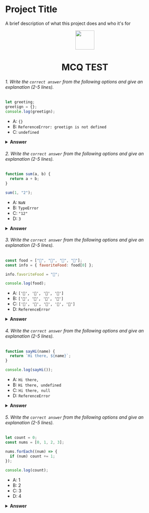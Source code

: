 
# Project Title

A brief description of what this project does and who it's for

<div align="center">
  <img height="60" src="https://edurev.gumlet.io/AllImages/original/ApplicationImages/CourseImages/944e5d47-8c55-4a89-91e5-22ab5f2798fc_CI.png">
  <h1>MCQ TEST</h1>
</div>

###### 1. Write the `correct answer` from the following options and give an explanation (2-5 lines).

```javascript
let greeting;
greetign = {};
console.log(greetign);
```

- A: `{}`
- B: `ReferenceError: greetign is not defined`
- C: `undefined`

<details><summary><b>Answer</b></summary>
<p>

##### Answer A:{} . 


<i>Write your explanation here</i>
 
In the code provided, a variable named "greeting" is declared.
   Then, there is  assigns an empty object to a variable named "greetign"  . Finally, when you log "greetign" to the console, it will output an empty object, as that is the value assigned to "greetign.
</p>
</details>

###### 2. Write the `correct answer` from the following options and give an explanation (2-5 lines).

```javascript
function sum(a, b) {
  return a + b;
}

sum(1, "2");
```

- A: `NaN`
- B: `TypeError`
- C: `"12"`
- D: `3`

<details><summary><b>Answer</b></summary>
<p>

#### Answer: C:`"12"`. 

<i>Write your explanation here</i>

 In JavaScript, when we use the + operator with one or both strings operands , it performs concatenation instead of addition. Function call sum(1, "2"); here  first argument 1 is  a number but the second argument "2" is a string. Therefore, JavaScript will concatenate the string "2" with the number 1, resulting in the string "12."
</p>
</details>

###### 3. Write the `correct answer` from the following options and give an explanation (2-5 lines).

```javascript
const food = ["🍕", "🍫", "🥑", "🍔"];
const info = { favoriteFood: food[0] };

info.favoriteFood = "🍝";

console.log(food);
```

- A: `['🍕', '🍫', '🥑', '🍔']`
- B: `['🍝', '🍫', '🥑', '🍔']`
- C: `['🍝', '🍕', '🍫', '🥑', '🍔']`
- D: `ReferenceError`

<details><summary><b>Answer</b></summary>
<p>

#### Answer: A: ['🍕', '🍫', '🥑', '🍔'] .

<i>Write your explanation here</i>
In this code, an array food is created with four elements. Then, an object info is created with a property favoriteFood that initially holds the first element of the food array, which is "🍕". Later, the value of info.favoriteFood is reassigned to "🍝", but this change does not affect the original food array.

 So,
 when we log the food array, it remains unchanged, and the output is ['🍕', '🍫', '🥑', '🍔'].
</p>
</details>

###### 4. Write the `correct answer` from the following options and give an explanation (2-5 lines).

```javascript
function sayHi(name) {
  return `Hi there, ${name}`;
}

console.log(sayHi());
```

- A: `Hi there,`
- B: `Hi there, undefined`
- C: `Hi there, null`
- D: `ReferenceError`

<details><summary><b>Answer</b></summary>
<p>

#### Answer:B: `Hi there, undefined` .

<i>Write your explanation here</i>

  In the sayHi function, there is a parameter name that expects an argument when the function is called. 
However, when we call sayHi() without providing any argument, name remains undefined.

 The function still  executes, but it concatenates the undefined value with the string, resulting in "Hi there, undefined" being returned and logged to the console.
</p>
</details>

###### 5. Write the `correct answer` from the following options and give an explanation (2-5 lines).

```javascript
let count = 0;
const nums = [0, 1, 2, 3];

nums.forEach((num) => {
  if (num) count += 1;
});

console.log(count);
```

- A: 1
- B: 2
- C: 3
- D: 4

<details><summary><b>Answer</b></summary>
<p>

#### Answer: C: 3 .

<i>Write your explanation here</i>

In this code, a forEach loop iterates through the nums array. For each element num in the array, the if (num) condition checks if the value of num is truthy (in JavaScript, 0 is falsy, and any non-zero number is truthy). Since there are three non-zero elements in the nums array (1, 2, and 3), the count variable is incremented for each of them. Therefore, the value of count becomes 3, and that's what gets logged to the console.
</p>
</details>


